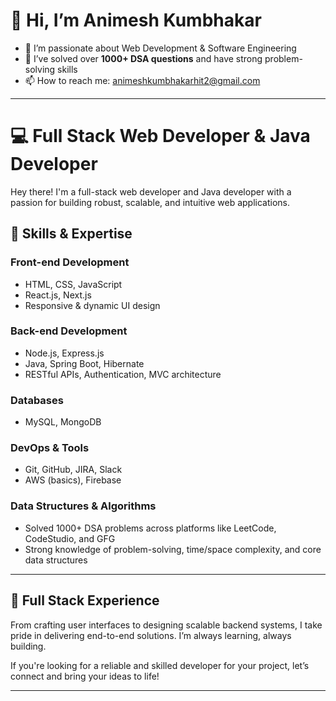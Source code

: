# 👋 Hi, I’m Animesh Kumbhakar

- 👀 I’m passionate about Web Development & Software Engineering  
- 🚀 I’ve solved over **1000+ DSA questions** and have strong problem-solving skills  
- 📫 How to reach me: [animeshkumbhakarhit2@gmail.com](mailto:animeshkumbhakarhit2@gmail.com)

---

# 💻 Full Stack Web Developer & Java Developer

Hey there! I'm a full-stack web developer and Java developer with a passion for building robust, scalable, and intuitive web applications.

## 🚀 Skills & Expertise

### Front-end Development
- HTML, CSS, JavaScript
- React.js, Next.js
- Responsive & dynamic UI design

### Back-end Development
- Node.js, Express.js
- Java, Spring Boot, Hibernate
- RESTful APIs, Authentication, MVC architecture

### Databases
- MySQL, MongoDB

### DevOps & Tools
- Git, GitHub, JIRA, Slack
- AWS (basics), Firebase

### Data Structures & Algorithms
- Solved 1000+ DSA problems across platforms like LeetCode, CodeStudio, and GFG
- Strong knowledge of problem-solving, time/space complexity, and core data structures

---

## 🧠 Full Stack Experience

From crafting user interfaces to designing scalable backend systems, I take pride in delivering end-to-end solutions. I’m always learning, always building.

If you're looking for a reliable and skilled developer for your project, let’s connect and bring your ideas to life!

---

<!---
Animeshhit/Animeshhit is a ✨ special ✨ repository because its `README.md` (this file) appears on your GitHub profile.
You can click the Preview link to take a look at your changes.
--->
